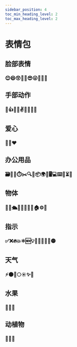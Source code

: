 ```yaml
---
sidebar_position: 4
toc_min_heading_level: 2
toc_max_heading_level: 2
---
```


# 表情包

## 脸部表情

### 😊😄😲🧐🥳😎😜🤷‍♂️👥

## 手部动作

### 👏👍👋💅✌🤙🙏💪🤝

## 爱心

### 💙💚❤️

## 办公用品

### 🗃️📄️📝⏱️✂️🔍💾📦🌍🎯🖥💻⌨️📌⏳🎨

## 物体

### 🎉🔨🛳💸🏅🥇🚀🐛🏠⚙️🔗

## 指示

### ✅❌🔥💥⚛️🆕💡📣🔔🚧🔴🚫🟡

## 天气

### ⚡️🌑🌙🌕☀️✨🌈

## 水果

### 🍎🍊🍌

## 动植物

### 🦖🌾🌱
